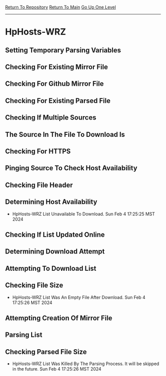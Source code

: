 [Return To Repository](https://github.com/DigitalWarrior/piholeparser/)
[Return To Main](https://github.com/DigitalWarrior/piholeparser/blob/master/RecentRunLogs/Mainlog.md)
[Go Up One Level](https://github.com/DigitalWarrior/piholeparser/blob/master/RecentRunLogs/TopLevelScripts/30-Processing-External-Blacklists.md)
____________________________________
# HpHosts-WRZ
## Setting Temporary Parsing Variables
## Checking For Existing Mirror File
## Checking For Github Mirror File
## Checking For Existing Parsed File
## Checking If Multiple Sources
## The Source In The File To Download Is
## Checking For HTTPS
## Pinging Source To Check Host Availability
## Checking File Header
## Determining Host Availability
* HpHosts-WRZ List Unavailable To Download. Sun Feb  4 17:25:25 MST 2024
## Checking If List Updated Online
## Determining Download Attempt
## Attempting To Download List
## Checking File Size
* HpHosts-WRZ List Was An Empty File After Download. Sun Feb  4 17:25:26 MST 2024
## Attempting Creation Of Mirror File
## Parsing List
## Checking Parsed File Size
* HpHosts-WRZ List Was Killed By The Parsing Process. It will be skipped in the future. Sun Feb  4 17:25:26 MST 2024
